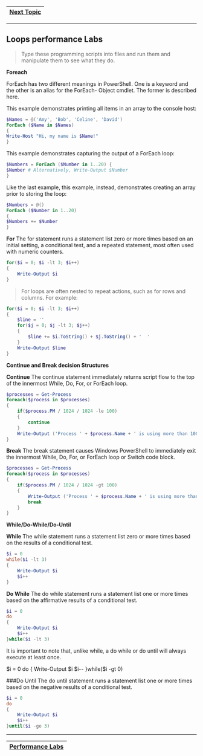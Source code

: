 |[Next Topic](/00-Table-of-Contents.md)|
|---|

---

## Loops performance Labs

> Type these programming scripts into files and run them and manipulate them to see what they do.

**Foreach**

ForEach has two different meanings in PowerShell. One is a keyword and the other is an alias for the ForEach-
Object cmdlet. The former is described here.

This example demonstrates printing all items in an array to the console host:
```powershell
$Names = @('Amy', 'Bob', 'Celine', 'David')
ForEach ($Name in $Names)
{
Write-Host "Hi, my name is $Name!"
}
```
This example demonstrates capturing the output of a ForEach loop:
```powershell
$Numbers = ForEach ($Number in 1..20) {
$Number # Alternatively, Write-Output $Number
}
```
Like the last example, this example, instead, demonstrates creating an array prior to storing the loop:
```powershell
$Numbers = @()
ForEach ($Number in 1..20)
{
$Numbers += $Number
}
```
**For**
The for statement runs a statement list zero or more times based on an initial setting, a conditional test, and a repeated statement, most often used with numeric counters.

```powershell
for($i = 0; $i -lt 3; $i++)
{
    Write-Output $i
}
```

> For loops are often nested to repeat actions, such as for rows and columns. For example:
```powershell
for($i = 0; $i -lt 3; $i++)
{
    $line = ''
    for($j = 0; $j -lt 3; $j++)
    {
        $line += $i.ToString() + $j.ToString() + '  '
    }
    Write-Output $line
}
```
**Continue and Break decision Structures**

**Continue**
The continue statement immediately returns script flow to the top of the innermost While, Do, For, or ForEach loop.
```powershell
$processes = Get-Process
foreach($process in $processes)
{
    if($process.PM / 1024 / 1024 -le 100)
    {
        continue
    }
    Write-Output ('Process ' + $process.Name + ' is using more than 100 MB RAM.')
}
```
**Break**
The break statement causes Windows PowerShell to immediately exit the innermost While, Do, For, or ForEach loop or Switch code block.
```powershell
$processes = Get-Process
foreach($process in $processes)
{
    if($process.PM / 1024 / 1024 -gt 100)
    {
        Write-Output ('Process ' + $process.Name + ' is using more than 100 MB RAM.')
        break
    }
}
```
**While/Do-While/Do-Until**

**While**
The while statement runs a statement list zero or more times based on the results of a conditional test.
```powershell
$i = 0
while($i -lt 3)
{
    Write-Output $i
    $i++
}
```
**Do While**
The do while statement runs a statement list one or more times based on the affirmative results of a conditional test.
```powershell
$i = 0
do
{
    Write-Output $i
    $i++
}while($i -lt 3)
```
It is important to note that, unlike while, a do while or do until will always execute at least once.

$i = 0
do
{
    Write-Output $i
    $i--
}while($i -gt 0)

###Do Until
The do until statement runs a statement list one or more times based on the negative results of a conditional test.
```powershell
$i = 0
do
{
    Write-Output $i
    $i++
}until($i -ge 3)

```

---

|[Performance Labs](/04_Powershell_Scripts/05_Perf_labs.md)|
|---|
